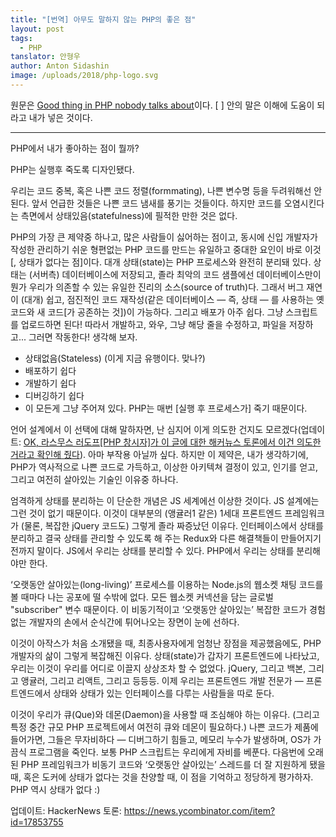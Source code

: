 ```yaml
---
title: "[번역] 아무도 말하지 않는 PHP의 좋은 점"
layout: post
tags: 
  - PHP
tanslator: 안형우
author: Anton Sidashin
image: /uploads/2018/php-logo.svg
---
```


원문은 [Good thing in PHP nobody talks about](http://pixeljets.com/blog/good-thing-in-php-nobody-talks-about/)이다. [ ] 안의 말은 이해에 도움이 되라고 내가 넣은 것이다.

----

PHP에서 내가 좋아하는 점이 뭘까?

PHP는 실행후 죽도록 디자인됐다.

우리는 코드 중복, 혹은 나쁜 코드 정렬(formmating), 나쁜 변수명 등을 두려워해선 안 된다. 앞서 언급한 것들은 나쁜 코드 냄새를 풍기는 것들이다. 하지만 코드를 오염시킨다는 측면에서 상태있음(statefulness)에 필적한 만한 것은 없다.

PHP의 가장 큰 제약중 하나고, 많은 사람들이 싫어하는 점이고, 동시에 신입 개발자가 작성한 관리하기 쉬운 형편없는 PHP 코드를 만드는 유일하고 중대한 요인이 바로 이것[, 상태가 없다는 점]이다. 대개 상태(state)는 PHP 프로세스와 완전히 분리돼 있다. 상태는 (서버측) 데이터베이스에 저장되고, 졸라 최악의 코드 샘플에선 데이터베이스만이 뭔가 우리가 의존할 수 있는 유일한 진리의 소스(source of truth)다. 그래서 버그 재연이 (대개) 쉽고, 점진적인 코드 재작성(같은 데이터베이스 — 즉, 상태 — 를 사용하는 옛 코드와 새 코드[가 공존하는 것])이 가능하다. 그리고 배포가 아주 쉽다. 그냥 스크립트를 업로드하면 된다! 따라서 개발하고, 와우, 그냥 해당 줄을 수정하고, 파일을 저장하고... 그러면 작동한다! 생각해 보자.

- 상태없음(Stateless) (이게 지금 유행이다. 맞나?)
- 배포하기 쉽다
- 개발하기 쉽다
- 디버깅하기 쉽다
- 이 모든게 그냥 주어져 있다. PHP는 매번 [실행 후 프로세스가] 죽기 때문이다.

언어 설계에서 이 선택에 대해 말하자면, 난 심지어 이게 의도한 건지도 모르겠다(업데이트: [OK, 라스무스 러도프[PHP 창시자]가 이 글에 대한 해커뉴스 토론에서 이건 의도한 거라고 확인해 줬다](https://news.ycombinator.com/item?id=17853755)). 아마 부작용 아닐까 싶다. 하지만 이 제약은, 내가 생각하기에, PHP가 역사적으로 나쁜 코드로 가득하고, 이상한 아키텍쳐 결정이 있고, 인기를 얻고, 그리고 여전히 살아있는 기술인 이유중 하나다.

엄격하게 상태를 분리하는 이 단순한 개념은 JS 세계에선 이상한 것이다. JS 설계에는 그런 것이 없기 때문이다. 이것이 대부분의 (앵귤러1 같은) 1세대 프론트엔드 프레임워크가 (물론, 복잡한 jQuery 코드도) 그렇게 졸라 짜증났던 이유다. 인터페이스에서 상태를 분리하고 결국 상태를 관리할 수 있도록 해 주는 Redux와 다른 해결책들이 만들어지기 전까지 말이다. JS에서 우리는 상태를 분리할 수 있다. PHP에서 우리는 상태를 분리해야만 한다.

‘오랫동안 살아있는(long-living)’ 프로세스를 이용하는 Node.js의 웹소켓 채팅 코드를 볼 때마다 나는 공포에 떨 수밖에 없다. 모든 웹소켓 커넥션을 담는 글로벌 "subscriber" 변수 때문이다. 이 비동기적이고 ‘오랫동안 살아있는’ 복잡한 코드가 경험 없는 개발자의 손에서 순식간에 튀어나오는 장면이 눈에 선하다.

이것이 아작스가 처음 소개됐을 때, 최종사용자에게 엄청난 장점을 제공했음에도, PHP 개발자의 삶이 그렇게 복잡해진 이유다. 상태(state)가 갑자기 프론트엔드에 나타났고, 우리는 이것이 우리를 어디로 이끌지 상상조차 할 수 없었다. jQuery, 그리고 백본, 그리고 앵귤러, 그리고 리액트, 그리고 등등등. 이제 우리는 프론트엔드 개발 전문가 — 프론트엔드에서 상태와 상태가 있는 인터페이스를 다루는 사람들을 따로 둔다.

이것이 우리가 큐(Que)와 데몬(Daemon)을 사용할 때 조심해야 하는 이유다. (그리고 특정 중간 규모 PHP 프로젝트에서 여전히 큐와 데몬이 필요하다.) 나쁜 코드가 제품에 들어가면, 그들은 무자비하다 — 디버그하기 힘들고, 메모리 누수가 발생하며, OS가 가끔식 프로그램을 죽인다. 보통 PHP 스크립트는 우리에게 자비를 베푼다. 다음번에 오래된 PHP 프레임워크가 비동기 코드와 ‘오랫동안 살아있는’ 스레드를 더 잘 지원하게 됐을 때, 혹은 도커에 상태가 없다는 것을 찬양할 때, 이 점을 기억하고 정당하게 평가하자. PHP 역시 상태가 없다 :)

업데이트: 
HackerNews 토론: <https://news.ycombinator.com/item?id=17853755>

